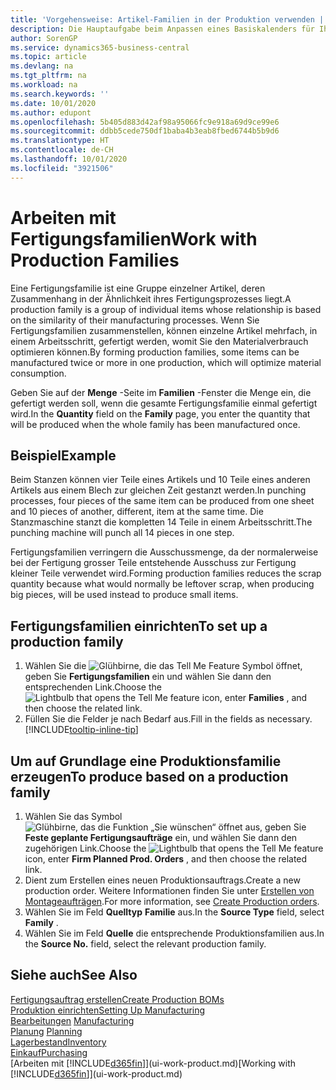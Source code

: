```yaml
---
title: 'Vorgehensweise: Artikel-Familien in der Produktion verwenden | Microsoft Docs'
description: Die Hauptaufgabe beim Anpassen eines Basiskalenders für Ihre Firma oder einen Ihrer Geschäftspartner ist, alle Änderungen am Status der Daten als freie Tage oder Arbeitstage einzugeben.
author: SorenGP
ms.service: dynamics365-business-central
ms.topic: article
ms.devlang: na
ms.tgt_pltfrm: na
ms.workload: na
ms.search.keywords: ''
ms.date: 10/01/2020
ms.author: edupont
ms.openlocfilehash: 5b405d883d42af98a95066fc9e918a69d9ce99e6
ms.sourcegitcommit: ddbb5cede750df1baba4b3eab8fbed6744b5b9d6
ms.translationtype: HT
ms.contentlocale: de-CH
ms.lasthandoff: 10/01/2020
ms.locfileid: "3921506"
---
```

# <a name="work-with-production-families"></a><span data-ttu-id="34849-103">Arbeiten mit Fertigungsfamilien</span><span class="sxs-lookup"><span data-stu-id="34849-103">Work with Production Families</span></span>
<span data-ttu-id="34849-104">Eine Fertigungsfamilie ist eine Gruppe einzelner Artikel, deren Zusammenhang in der Ähnlichkeit ihres Fertigungsprozesses liegt.</span><span class="sxs-lookup"><span data-stu-id="34849-104">A production family is a group of individual items whose relationship is based on the similarity of their manufacturing processes.</span></span> <span data-ttu-id="34849-105">Wenn Sie Fertigungsfamilien zusammenstellen, können einzelne Artikel mehrfach, in einem Arbeitsschritt, gefertigt werden, womit Sie den Materialverbrauch optimieren können.</span><span class="sxs-lookup"><span data-stu-id="34849-105">By forming production families, some items can be manufactured twice or more in one production, which will optimize material consumption.</span></span>

<span data-ttu-id="34849-106">Geben Sie auf der **Menge** -Seite im **Familien** -Fenster die Menge ein, die gefertigt werden soll, wenn die gesamte Fertigungsfamilie einmal gefertigt wird.</span><span class="sxs-lookup"><span data-stu-id="34849-106">In the **Quantity** field on the **Family** page, you enter the quantity that will be produced when the whole family has been manufactured once.</span></span>

## <a name="example"></a><span data-ttu-id="34849-107">Beispiel</span><span class="sxs-lookup"><span data-stu-id="34849-107">Example</span></span>
<span data-ttu-id="34849-108">Beim Stanzen können vier Teile eines Artikels und 10 Teile eines anderen Artikels aus einem Blech zur gleichen Zeit gestanzt werden.</span><span class="sxs-lookup"><span data-stu-id="34849-108">In punching processes, four pieces of the same item can be produced from one sheet and 10 pieces of another, different, item at the same time.</span></span> <span data-ttu-id="34849-109">Die Stanzmaschine stanzt die kompletten 14 Teile in einem Arbeitsschritt.</span><span class="sxs-lookup"><span data-stu-id="34849-109">The punching machine will punch all 14 pieces in one step.</span></span>

<span data-ttu-id="34849-110">Fertigungsfamilien verringern die Ausschussmenge, da der normalerweise bei der Fertigung grosser Teile entstehende Ausschuss zur Fertigung kleiner Teile verwendet wird.</span><span class="sxs-lookup"><span data-stu-id="34849-110">Forming production families reduces the scrap quantity because what would normally be leftover scrap, when producing big pieces, will be used instead to produce small items.</span></span>

## <a name="to-set-up-a-production-family"></a><span data-ttu-id="34849-111">Fertigungsfamilien einrichten</span><span class="sxs-lookup"><span data-stu-id="34849-111">To set up a production family</span></span>
1. <span data-ttu-id="34849-112">Wählen Sie die ![Glühbirne, die das Tell Me Feature](media/ui-search/search_small.png "Tell Me-Funktion") Symbol öffnet, geben Sie **Fertigungsfamilien** ein und wählen Sie dann den entsprechenden Link.</span><span class="sxs-lookup"><span data-stu-id="34849-112">Choose the ![Lightbulb that opens the Tell Me feature](media/ui-search/search_small.png "Tell me what you want to do") icon, enter **Families** , and then choose the related link.</span></span>
2. <span data-ttu-id="34849-113">Füllen Sie die Felder je nach Bedarf aus.</span><span class="sxs-lookup"><span data-stu-id="34849-113">Fill in the fields as necessary.</span></span> [!INCLUDE[tooltip-inline-tip](includes/tooltip-inline-tip_md.md)]

## <a name="to-produce-based-on-a-production-family"></a><span data-ttu-id="34849-114">Um auf Grundlage eine Produktionsfamilie erzeugen</span><span class="sxs-lookup"><span data-stu-id="34849-114">To produce based on a production family</span></span>
1. <span data-ttu-id="34849-115">Wählen Sie das Symbol ![Glühbirne, das die Funktion „Sie wünschen“ öffnet](media/ui-search/search_small.png "Tell Me-Funktion") aus, geben Sie **Feste geplante Fertigungsaufträge** ein, und wählen Sie dann den zugehörigen Link.</span><span class="sxs-lookup"><span data-stu-id="34849-115">Choose the ![Lightbulb that opens the Tell Me feature](media/ui-search/search_small.png "Tell me what you want to do") icon, enter **Firm Planned Prod. Orders** , and then choose the related link.</span></span>
2. <span data-ttu-id="34849-116">Dient zum Erstellen eines neuen Produktionsauftrags.</span><span class="sxs-lookup"><span data-stu-id="34849-116">Create a new production order.</span></span> <span data-ttu-id="34849-117">Weitere Informationen finden Sie unter [Erstellen von Montageaufträgen](production-how-to-create-production-orders.md).</span><span class="sxs-lookup"><span data-stu-id="34849-117">For more information, see [Create Production orders](production-how-to-create-production-orders.md).</span></span>
3. <span data-ttu-id="34849-118">Wählen Sie im Feld **Quelltyp** **Familie** aus.</span><span class="sxs-lookup"><span data-stu-id="34849-118">In the **Source Type** field, select **Family** .</span></span>  
4. <span data-ttu-id="34849-119">Wählen Sie im Feld **Quelle** die entsprechende Produktionsfamilien aus.</span><span class="sxs-lookup"><span data-stu-id="34849-119">In the **Source No.** field, select the relevant production family.</span></span>

## <a name="see-also"></a><span data-ttu-id="34849-120">Siehe auch</span><span class="sxs-lookup"><span data-stu-id="34849-120">See Also</span></span>
[<span data-ttu-id="34849-121">Fertigungsauftrag erstellen</span><span class="sxs-lookup"><span data-stu-id="34849-121">Create Production BOMs</span></span>](production-how-to-create-production-boms.md)  
[<span data-ttu-id="34849-122">Produktion einrichten</span><span class="sxs-lookup"><span data-stu-id="34849-122">Setting Up Manufacturing</span></span>](production-configure-production-processes.md)  
<span data-ttu-id="34849-123">[Bearbeitungen](production-manage-manufacturing.md)  </span><span class="sxs-lookup"><span data-stu-id="34849-123">[Manufacturing](production-manage-manufacturing.md)  </span></span>  
<span data-ttu-id="34849-124">[Planung](production-planning.md) </span><span class="sxs-lookup"><span data-stu-id="34849-124">[Planning](production-planning.md) </span></span>  
[<span data-ttu-id="34849-125">Lagerbestand</span><span class="sxs-lookup"><span data-stu-id="34849-125">Inventory</span></span>](inventory-manage-inventory.md)  
[<span data-ttu-id="34849-126">Einkauf</span><span class="sxs-lookup"><span data-stu-id="34849-126">Purchasing</span></span>](purchasing-manage-purchasing.md)  
<span data-ttu-id="34849-127">[Arbeiten mit [!INCLUDE[d365fin](includes/d365fin_md.md)]](ui-work-product.md)</span><span class="sxs-lookup"><span data-stu-id="34849-127">[Working with [!INCLUDE[d365fin](includes/d365fin_md.md)]](ui-work-product.md)</span></span>
